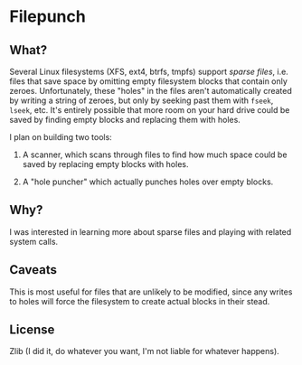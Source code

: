 # Filepunch

## What?

Several Linux filesystems (XFS, ext4, btrfs, tmpfs) support _sparse files_, i.e.
files that save space by omitting empty filesystem blocks that contain only zeroes.
Unfortunately, these "holes" in the files aren't automatically created by writing
a string of zeroes, but only by seeking past them with `fseek`, `lseek`, etc.
It's entirely possible that more room on your hard drive could be saved by
finding empty blocks and replacing them with holes.

I plan on building two tools:

1. A scanner, which scans through files to find how much space could be saved by
   replacing empty blocks with holes.

2. A "hole puncher" which actually punches holes over empty blocks.

## Why?

I was interested in learning more about sparse files and playing with related
system calls.

## Caveats

This is most useful for files that are unlikely to be modified,
since any writes to holes will force the filesystem to create actual blocks
in their stead.

## License

Zlib (I did it, do whatever you want, I'm not liable for whatever happens).
